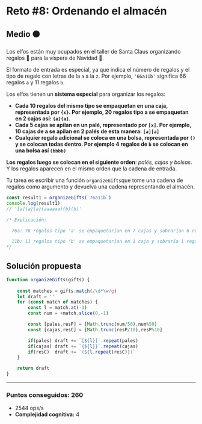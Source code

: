 # Reto #8: Ordenando el almacén

## Medio 🟠

Los elfos están muy ocupados en el taller de Santa Claus organizando regalos 🎁 para la víspera de Navidad 🎄.

El formato de entrada es especial, ya que indica el número de regalos y el tipo de regalo con letras de la `a` a la `z`. Por ejemplo, `'66a11b'` significa 66 regalos `a` y 11 regalos `b`.

Los elfos tienen un **sistema especial** para organizar los regalos:

* **Cada 10 regalos del mismo tipo se empaquetan en una caja, representada por `{x}`. Por ejemplo, 20 regalos tipo a se empaquetan en 2 cajas así: `{a}{a}`.**
* **Cada 5 cajas se apilan en un palé, representado por `[x]`. Por ejemplo, 10 cajas de a se apilan en 2 palés de esta manera: `[a][a]`**
* **Cualquier regalo adicional se coloca en una bolsa, representada por `()` y se colocan todas dentro. Por ejemplo 4 regalos de `b` se colocan en una bolsa así `(bbbb)`**

**Los regalos luego se colocan en el siguiente orden**: *palés, cajas y bolsas*. Y los regalos aparecen en el mismo orden que la cadena de entrada.

Tu tarea es escribir una función `organizeGifts`que tome una cadena de regalos como argumento y devuelva una cadena representando el almacén.

```javascript
const result1 = organizeGifts(`76a11b`)
console.log(result1)
// '[a]{a}{a}(aaaaaa){b}(b)'

/* Explicación:

  76a: 76 regalos tipo 'a' se empaquetarían en 7 cajas y sobrarían 6 regalos, resultando en 1 palé [a] (por las primeras 5 cajas), 2 cajas sueltas {a}{a} y una bolsa con 6 regalos (aaaaaa)

  11b: 11 regalos tipo 'b' se empaquetarían en 1 caja y sobraría 1 regalo, resultando en 1 caja suelta {b} y una bolsa con 1 regalo (b)
*/
```


## Solución propuesta

```javascript
function organizeGifts(gifts) {
    
    const matches = gifts.match(/\d*\w/g)
    let draft = ''
    for (const match of matches) {        
        const l = match.at(-1)
        const num = +match.slice(0,-1)

        const [pales,resP] = [Math.trunc(num/50),num%50]
        const [cajas,resC] = [Math.trunc(resP/10),resP%10]

        if(pales) draft += `[${l}]`.repeat(pales) 
        if(cajas) draft += `{${l}}`.repeat(cajas) 
        if(resC)  draft += `(${l.repeat(resC)})` 
    }

    return draft
}
```

---

### Puntos conseguidos: 260

* 2544 ops/s
* **Complejidad cognitiva:** 4
